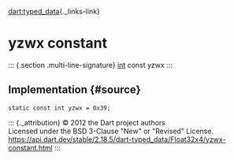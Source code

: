 [dart:typed\_data](../../dart-typed_data/dart-typed_data-library){._links-link}

yzwx constant
=============

::: {.section .multi-line-signature}
[int](../../dart-core/int-class) const yzwx
:::

Implementation {#source}
--------------

``` {.language-dart data-language="dart"}
static const int yzwx = 0x39;
```

::: {._attribution}
© 2012 the Dart project authors\
Licensed under the BSD 3-Clause \"New\" or \"Revised\" License.\
<https://api.dart.dev/stable/2.18.5/dart-typed_data/Float32x4/yzwx-constant.html>
:::
